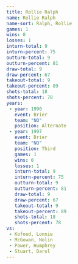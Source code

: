```yaml
---
title: Rollie Ralph
name: Rollie Ralph
name-sort: Ralph, Rollie
games: 1
wins: 0
losses: 1
inturn-total: 9
inturn-percent: 75
outturn-total: 9
outturn-percent: 81
draw-total: 9
draw-percent: 67
takeout-total: 9
takeout-percent: 89
shots-total: 18
shots-percent: 78
years:
 - year: 1990
   event: Brier
   team: "NO"
   position: Alternate
 - year: 1997
   event: Brier
   team: "NO"
   position: Third
   games: 1
   wins: 0
   losses: 1
   inturn-total: 9
   inturn-percent: 75
   outturn-total: 9
   outturn-percent: 81
   draw-total: 9
   draw-percent: 67
   takeout-total: 9
   takeout-percent: 89
   shots-total: 18
   shots-percent: 78
vs:
 - Kofoed, Lonnie
 - McGowan, Nolin
 - Power, Humphrey
 - Stuart, Darol
---
```

